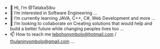- 👋 Hi, I’m @TatakaSibu
- 👀 I’m interested in Software Engineering ...
- 🌱 I’m currently learning JAVA, C++, C#, Web Development and more ...
- 💞️ I’m looking to collaborate on Creating solutions that would help and build a better future while changing peoples lives too ...
- 📫 How to reach me tebohonymbolo@hotmail.com / thulaninyombolo@gmail.com ...

<!---
TatakaSibu/TatakaSibu is a ✨ special ✨ repository because its `README.md` (this file) appears on your GitHub profile.
You can click the Preview link to take a look at your changes.
--->
